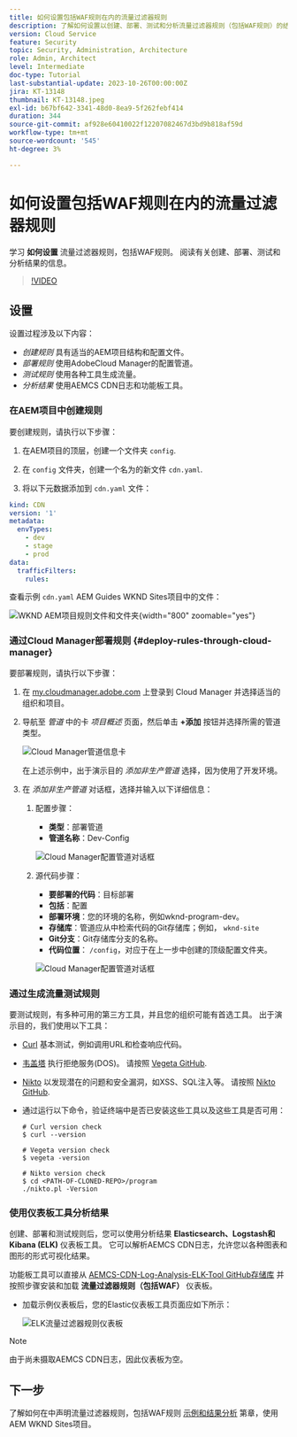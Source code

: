 ```yaml
---
title: 如何设置包括WAF规则在内的流量过滤器规则
description: 了解如何设置以创建、部署、测试和分析流量过滤器规则（包括WAF规则）的结果。
version: Cloud Service
feature: Security
topic: Security, Administration, Architecture
role: Admin, Architect
level: Intermediate
doc-type: Tutorial
last-substantial-update: 2023-10-26T00:00:00Z
jira: KT-13148
thumbnail: KT-13148.jpeg
exl-id: b67bf642-3341-48d0-8ea9-5f262febf414
duration: 344
source-git-commit: af928e60410022f12207082467d3bd9b818af59d
workflow-type: tm+mt
source-wordcount: '545'
ht-degree: 3%

---
```


# 如何设置包括WAF规则在内的流量过滤器规则

学习 **如何设置** 流量过滤器规则，包括WAF规则。 阅读有关创建、部署、测试和分析结果的信息。

>[!VIDEO](https://video.tv.adobe.com/v/3425407?quality=12&learn=on)

## 设置

设置过程涉及以下内容：

- _创建规则_ 具有适当的AEM项目结构和配置文件。
- _部署规则_ 使用AdobeCloud Manager的配置管道。
- _测试规则_ 使用各种工具生成流量。
- _分析结果_ 使用AEMCS CDN日志和功能板工具。

### 在AEM项目中创建规则

要创建规则，请执行以下步骤：

1. 在AEM项目的顶层，创建一个文件夹 `config`.

1. 在 `config` 文件夹，创建一个名为的新文件 `cdn.yaml`.

1. 将以下元数据添加到 `cdn.yaml` 文件：

```yaml
kind: CDN
version: '1'
metadata:
  envTypes:
    - dev
    - stage
    - prod
data:
  trafficFilters:
    rules:
```

查看示例 `cdn.yaml` AEM Guides WKND Sites项目中的文件：

![WKND AEM项目规则文件和文件夹](./assets/wknd-rules-file-and-folder.png){width="800" zoomable="yes"}

### 通过Cloud Manager部署规则 {#deploy-rules-through-cloud-manager}

要部署规则，请执行以下步骤：

1. 在 [my.cloudmanager.adobe.com](https://my.cloudmanager.adobe.com/) 上登录到 Cloud Manager 并选择适当的组织和项目。

1. 导航至 _管道_ 中的卡 _项目概述_ 页面，然后单击 **+添加** 按钮并选择所需的管道类型。

   ![Cloud Manager管道信息卡](./assets/cloud-manager-pipelines-card.png)

   在上述示例中，出于演示目的 _添加非生产管道_ 选择，因为使用了开发环境。

1. 在 _添加非生产管道_ 对话框，选择并输入以下详细信息：

   1. 配置步骤：

      - **类型**：部署管道
      - **管道名称**：Dev-Config

      ![Cloud Manager配置管道对话框](./assets/cloud-manager-config-pipeline-step1-dialog.png)

   2. 源代码步骤：

      - **要部署的代码**：目标部署
      - **包括**：配置
      - **部署环境**：您的环境的名称，例如wknd-program-dev。
      - **存储库**：管道应从中检索代码的Git存储库；例如， `wknd-site`
      - **Git分支**：Git存储库分支的名称。
      - **代码位置**： `/config`，对应于在上一步中创建的顶级配置文件夹。

      ![Cloud Manager配置管道对话框](./assets/cloud-manager-config-pipeline-step2-dialog.png)

### 通过生成流量测试规则

要测试规则，有多种可用的第三方工具，并且您的组织可能有首选工具。 出于演示目的，我们使用以下工具：

- [Curl](https://curl.se/) 基本测试，例如调用URL和检查响应代码。

- [韦盖塔](https://github.com/tsenart/vegeta) 执行拒绝服务(DOS)。 请按照 [Vegeta GitHub](https://github.com/tsenart/vegeta#install).

- [Nikto](https://github.com/sullo/nikto/wiki) 以发现潜在的问题和安全漏洞，如XSS、SQL注入等。 请按照 [Nikto GitHub](https://github.com/sullo/nikto).

- 通过运行以下命令，验证终端中是否已安装这些工具以及这些工具是否可用：

  ```shell
  # Curl version check
  $ curl --version
  
  # Vegeta version check
  $ vegeta -version
  
  # Nikto version check
  $ cd <PATH-OF-CLONED-REPO>/program
  ./nikto.pl -Version
  ```

### 使用仪表板工具分析结果

创建、部署和测试规则后，您可以使用分析结果 **Elasticsearch、Logstash和Kibana (ELK)** 仪表板工具。 它可以解析AEMCS CDN日志，允许您以各种图表和图形的形式可视化结果。

功能板工具可以直接从 [AEMCS-CDN-Log-Analysis-ELK-Tool GitHub存储库](https://github.com/adobe/AEMCS-CDN-Log-Analysis-ELK-Tool) 并按照步骤安装和加载 **流量过滤器规则（包括WAF）** 仪表板。

- 加载示例仪表板后，您的Elastic仪表板工具页面应如下所示：

  ![ELK流量过滤器规则仪表板](./assets/elk-dashboard.png)

>[!NOTE]
>
>    由于尚未摄取AEMCS CDN日志，因此仪表板为空。


## 下一步

了解如何在中声明流量过滤器规则，包括WAF规则 [示例和结果分析](./examples-and-analysis.md) 第章，使用AEM WKND Sites项目。
